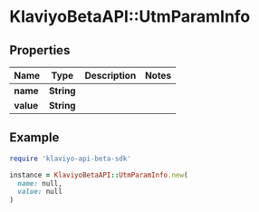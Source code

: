# KlaviyoBetaAPI::UtmParamInfo

## Properties

| Name | Type | Description | Notes |
| ---- | ---- | ----------- | ----- |
| **name** | **String** |  |  |
| **value** | **String** |  |  |

## Example

```ruby
require 'klaviyo-api-beta-sdk'

instance = KlaviyoBetaAPI::UtmParamInfo.new(
  name: null,
  value: null
)
```

